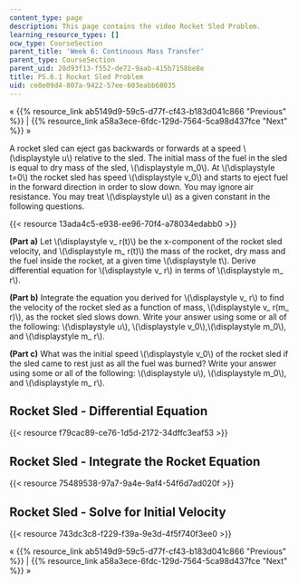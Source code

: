 ```yaml
---
content_type: page
description: This page contains the video Rocket Sled Problem.
learning_resource_types: []
ocw_type: CourseSection
parent_title: 'Week 6: Continuous Mass Transfer'
parent_type: CourseSection
parent_uid: 28d93f13-f552-de72-9aab-415b7158be8e
title: PS.6.1 Rocket Sled Problem
uid: ce8e09d4-807a-9422-57ee-603eabb68035
---
```


« {{% resource_link ab5149d9-59c5-d77f-cf43-b183d041c866 "Previous" %}} | {{% resource_link a58a3ece-6fdc-129d-7564-5ca98d437fce "Next" %}} »

A rocket sled can eject gas backwards or forwards at a speed \\(\\displaystyle u\\) relative to the sled. The initial mass of the fuel in the sled is equal to dry mass of the sled, \\(\\displaystyle m\_0\\). At \\(\\displaystyle t=0\\) the rocket sled has speed \\(\\displaystyle v\_0\\) and starts to eject fuel in the forward direction in order to slow down. You may ignore air resistance. You may treat \\(\\displaystyle u\\) as a given constant in the following questions.

{{< resource 13ada4c5-e938-ee96-70f4-a78034edabb0 >}}

**(Part a)** Let \\(\\displaystyle v\_ r(t)\\) be the x-component of the rocket sled velocity, and \\(\\displaystyle m\_ r(t)\\) the mass of the rocket, dry mass and the fuel inside the rocket, at a given time \\(\\displaystyle t\\). Derive differential equation for \\(\\displaystyle v\_ r\\) in terms of \\(\\displaystyle m\_ r\\).

**(Part b)** Integrate the equation you derived for \\(\\displaystyle v\_ r\\) to find the velocity of the rocket sled as a function of mass, \\(\\displaystyle v\_ r(m\_ r)\\), as the rocket sled slows down. Write your answer using some or all of the following: \\(\\displaystyle u\\), \\(\\displaystyle v\_0\\),\\(\\displaystyle m\_0\\), and \\(\\displaystyle m\_ r\\).

**(Part c)** What was the initial speed \\(\\displaystyle v\_0\\) of the rocket sled if the sled came to rest just as all the fuel was burned? Write your answer using some or all of the following: \\(\\displaystyle u\\), \\(\\displaystyle m\_0\\), and \\(\\displaystyle m\_ r\\).

Rocket Sled - Differential Equation
-----------------------------------

{{< resource f79cac89-ce76-1d5d-2172-34dffc3eaf53 >}}

Rocket Sled - Integrate the Rocket Equation
-------------------------------------------

{{< resource 75489538-97a7-9a4e-9af4-54f6d7ad020f >}}

Rocket Sled - Solve for Initial Velocity
----------------------------------------

{{< resource 743dc3c8-f229-f39a-9e3d-4f5f740f3ee0 >}}

« {{% resource_link ab5149d9-59c5-d77f-cf43-b183d041c866 "Previous" %}} | {{% resource_link a58a3ece-6fdc-129d-7564-5ca98d437fce "Next" %}} »